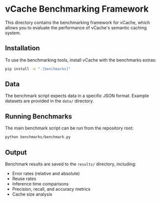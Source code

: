 # vCache Benchmarking Framework

This directory contains the benchmarking framework for vCache, which allows you to evaluate the performance of vCache's semantic caching system.

## Installation

To use the benchmarking tools, install vCache with the benchmarks extras:

```bash
pip install -e ".[benchmarks]"
```

## Data

The benchmark script expects data in a specific JSON format. Example datasets are provided in the `data/` directory.

## Running Benchmarks

The main benchmark script can be run from the repository root:

```bash
python benchmarks/benchmark.py
```

## Output

Benchmark results are saved to the `results/` directory, including:
- Error rates (relative and absolute)
- Reuse rates
- Inference time comparisons
- Precision, recall, and accuracy metrics
- Cache size analysis

